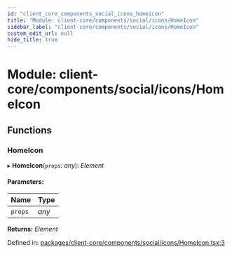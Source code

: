 ```yaml
---
id: "client_core_components_social_icons_homeicon"
title: "Module: client-core/components/social/icons/HomeIcon"
sidebar_label: "client-core/components/social/icons/HomeIcon"
custom_edit_url: null
hide_title: true
---
```


# Module: client-core/components/social/icons/HomeIcon

## Functions

### HomeIcon

▸ **HomeIcon**(`props`: *any*): *Element*

#### Parameters:

Name | Type |
:------ | :------ |
`props` | *any* |

**Returns:** *Element*

Defined in: [packages/client-core/components/social/icons/HomeIcon.tsx:3](https://github.com/xr3ngine/xr3ngine/blob/5c3dcaef1/packages/client-core/components/social/icons/HomeIcon.tsx#L3)
